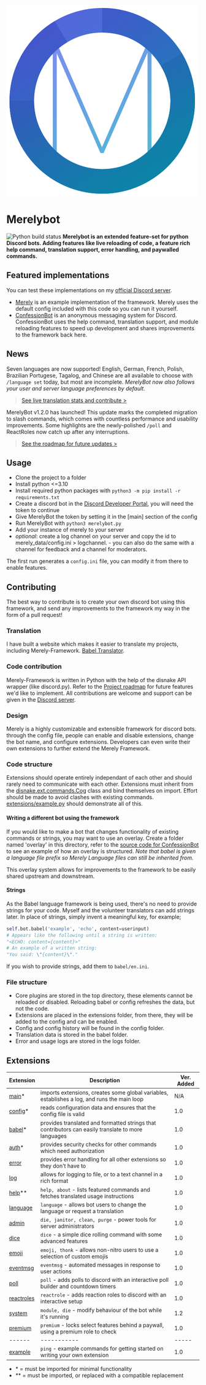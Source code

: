 ![Merely logo](profile.png)
# Merelybot
![Python build status](https://github.com/yiays/merely/workflows/merelybot/badge.svg?branch=master)
**Merelybot is an extended feature-set for python Discord bots. Adding features like live reloading of code, a feature rich help command, translation support, error handling, and paywalled commands.**

## Featured implementations
You can test these implementations on my [official Discord server](https://discord.gg/wfKx24kDUR).
 - [Merely](https://discordapp.com/oauth2/authorize?client_id=309270899909984267&scope=bot&permissions=0) is an example implementation of the framework. Merely uses the default config included with this code so you can run it yourself.
 - [ConfessionBot](https://github.com/yiays/ConfessionBot-2.0) is an anonymous messaging system for Discord. ConfessionBot uses the help command, translation support, and module reloading features to speed up development and shares improvements to the framework back here.

## News
Seven languages are now supported! English, German, French, Polish, Brazilian Portugese, Tagalog, and Chinese are all available to choose with `/language set` today, but most are incomplete. *MerelyBot now also follows your user and server language preferences by default.*
> [See live translation stats and contribute >](https://translate.yiays.com)

MerelyBot v1.2.0 has launched! This update marks the completed migration to slash commands, which comes with countless performance and usability improvements. Some highlights are the newly-polished `/poll` and ReactRoles now catch up after any interruptions.
> [See the roadmap for future updates >](https://github.com/orgs/MerelyServices/projects/1)

## Usage
 - Clone the project to a folder
 - Install python <=3.10
 - Install required python packages with `python3 -m pip install -r requirements.txt`
 - Create a discord bot in the [Discord Developer Portal](https://discordapp.com/developers/applications/), you will need the token to continue
 - Give MerelyBot the token by setting it in the [main] section of the config
 - Run MerelyBot with `python3 merelybot.py`
 - Add your instance of merely to your server
 - *optional*: create a log channel on your server and copy the id to merely_data/config.ini > logchannel. - you can also do the same with a channel for feedback and a channel for moderators.

The first run generates a `config.ini` file, you can modify it from there to enable features.

## Contributing
The best way to contribute is to create your own discord bot using this framework, and send any improvements to the framework my way in the form of a pull request!

### Translation
I have built a website which makes it easier to translate my projects, including Merely-Framework. [Babel Translator](https://translate.yiays.com).

### Code contribution
Merely-Framework is written in Python with the help of the disnake API wrapper (like discord.py). Refer to the [Project roadmap](https://github.com/orgs/MerelyServices/projects/1) for future features we'd like to implement. All contributions are welcome and support can be given in the [Discord server](https://discord.gg/wfKx24kDUR).

### Design
Merely is a highly customizable and extensible framework for discord bots. through the config file, people can enable and disable extensions, change the bot name, and configure extensions. Developers can even write their own extensions to further extend the Merely Framework.

### Code structure
Extensions should operate entirely independant of each other and should rarely need to communicate with each other. Extensions must inherit from the [disnake.ext.commands.Cog](https://docs.disnake.dev/en/latest/ext/commands/api.html#cog) class and bind themselves on import. Effort should be made to avoid clashes with existing commands. [extensions/example.py](extensions/example.py) should demonstrate all of this.

#### Writing a different bot using the framework
If you would like to make a bot that changes functionality of existing commands or strings, you may want to use an overlay. Create a folder named 'overlay' in this directory, refer to the [source code for ConfessionBot](https://github.com/yiays/ConfessionBot/tree/beta) to see an example of how an overlay is structured. *Note that babel is given a language file prefix so Merely Language files can still be inherited from.*

This overlay system allows for improvements to the framework to be easily shared upstream and downstream.

#### Strings
As the Babel language framework is being used, there's no need to provide strings for your code. Myself and the volunteer translators can add strings later. In place of strings, simply invent a meaningful key, for example;

```py
self.bot.babel('example', 'echo', content=userinput)
# Appears like the following until a string is written:
"<ECHO: content={content}>"
# An example of a written string:
"You said: \"{content}\"."
```

If you wish to provide strings, add them to `babel/en.ini`.

### File structure
 - Core plugins are stored in the top directory, these elements cannot be reloaded or disabled. Reloading babel or config refreshes the data, but not the code.
 - Extensions are placed in the extensions folder, from there, they will be added to the config and can be enabled.
 - Config and config history will be found in the config folder.
 - Translation data is stored in the babel folder.
 - Error and usage logs are stored in the logs folder.

## Extensions
| Extension | Description | Ver. Added |
| ------ | ----------- | ----- |
| [main](main.py)* | imports extensions, creates some global variables, establishes a log, and runs the main loop | N/A |
| [config](config.py)* | reads configuration data and ensures that the config file is valid | 1.0 |
| [babel](babel.py)* | provides translated and formatted strings that contributors can easily translate to more languages | 1.0 |
| [auth](extensions/__auth.py)* | provides security checks for other commands which need authorization | 1.0 |
| [error](extensions/error.py) | provides error handling for all other extensions so they don't have to | 1.0 |
| [log](extensions/log.py) | allows for logging to file, or to a text channel in a rich format | 1.0 |
| [help](extensions/help.py)** | `help, about` - lists featured commands and fetches translated usage instructions | 1.0 |
| [language](extensions/language.py) | `language` - allows bot users to change the language or request a translation | 1.0 |
| [admin](extensions/admin.py) | `die, janitor, clean, purge` - power tools for server administrators | 1.0 |
| [dice](extensions/dice.py) | `dice` - a simple dice rolling command with some advanced features | 1.0 |
| [emoji](extensions/emoji.py) | `emoji, thonk` - allows non-nitro users to use a selection of custom emojis | 1.0 |
| [eventmsg](extensions/eventmsg.py) | `eventmsg` - automated messages in response to user actions | 1.0 |
| [poll](extensions/poll.py) | `poll` - adds polls to discord with an interactive poll builder and countdown timers | 1.0 |
| [reactroles](extensions/reactroles.py) | `reactrole` - adds reaction roles to discord with an interactive setup | 1.0 |
| [system](extensions/system.py) | `module, die` - modify behaviour of the bot while it's running | 1.2 |
| [premium](extensions/premium.py) | `premium` - locks select features behind a paywall, using a premium role to check | 1.0 |
| ------ | ----------- | ----- |
| [example](extensions/example.py) | `ping` - example commands for getting started on writing your own extension | 1.0 |

 - \* = must be imported for minimal functionality
 - \*\* = must be imported, or replaced with a compatible replacement
